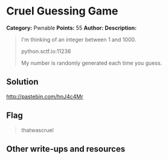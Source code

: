 # Cruel Guessing Game

**Category:** Pwnable
**Points:** 55
**Author:** 
**Description:**

>I'm thinking of an integer between 1 and 1000.
>
>python.sctf.io:11236
>
>My number is randomly generated each time you guess.

## Solution

http://pastebin.com/hnJ4c4Mr

## Flag
>thatwascruel

## Other write-ups and resources